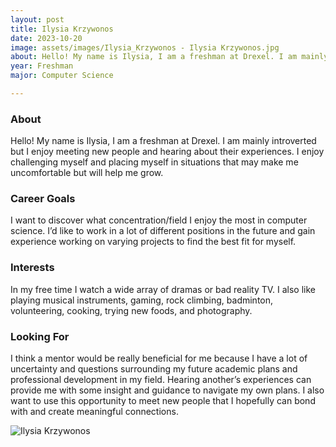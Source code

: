 ```yaml
---
layout: post
title: Ilysia Krzywonos  
date: 2023-10-20
image: assets/images/Ilysia_Krzywonos - Ilysia Krzywonos.jpg
about: Hello! My name is Ilysia, I am a freshman at Drexel. I am mainly introverted but I enjoy meeting new people and hearing about their experiences. I enjoy challenging myself and placing myself in situations that may make me uncomfortable but will help me grow. 
year: Freshman
major: Computer Science 

---
```


### About

Hello! My name is Ilysia, I am a freshman at Drexel. I am mainly introverted but I enjoy meeting new people and hearing about their experiences. I enjoy challenging myself and placing myself in situations that may make me uncomfortable but will help me grow. 

### Career Goals

I want to discover what concentration/field  I enjoy the most in computer science. I’d like to work in a lot of different positions in the future and gain experience working on varying projects to find the best fit for myself. 

### Interests

In my free time I watch a wide array of dramas or bad reality TV. I also like playing musical instruments, gaming, rock climbing, badminton, volunteering, cooking, trying new foods, and photography. 

### Looking For

I think a mentor would be really beneficial for me because I have a lot of uncertainty and questions surrounding my future academic plans and professional development in my field. Hearing another’s experiences can provide me with some insight and guidance to navigate my own plans. I also want to use this opportunity to meet new people that I hopefully can bond with and create meaningful connections. 

<div class="text-center my-5">
    <img src="https://sase-drexel.github.io/mentorship-2023/assets/images/Ilysia_Krzywonos - Ilysia Krzywonos.jpg" alt="Ilysia Krzywonos " class="rounded post-img" />
</div>
